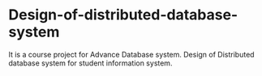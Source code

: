 # Design-of-distributed-database-system
It is a course project for Advance Database system.
Design of Distributed database system for student information system.
